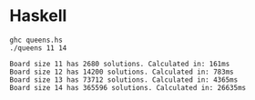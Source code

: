 # Haskell

    ghc queens.hs
    ./queens 11 14

    Board size 11 has 2680 solutions. Calculated in: 161ms
    Board size 12 has 14200 solutions. Calculated in: 783ms
    Board size 13 has 73712 solutions. Calculated in: 4365ms
    Board size 14 has 365596 solutions. Calculated in: 26635ms
